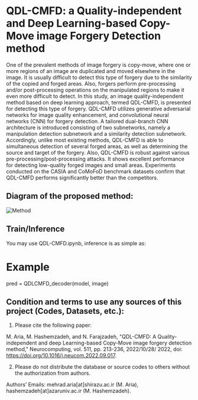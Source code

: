 # QDL-CMFD: a Quality-independent and Deep Learning-based Copy-Move image Forgery Detection method

One of the prevalent methods of image forgery is copy-move, where one or more regions of an image are duplicated and moved elsewhere in the image. It is usually difficult to detect this type of forgery due to the similarity of the copied and forged areas. Also, forgers perform pre-processing and/or post-processing operations on the manipulated regions to make it even more difficult to detect. In this study, an image quality-independent method based on deep learning approach, termed QDL-CMFD, is presented for detecting this type of forgery. QDL-CMFD utilizes generative adversarial networks for image quality enhancement, and convolutional neural networks (CNN) for forgery detection. A tailored dual-branch CNN architecture is introduced consisting of two subnetworks, namely a manipulation detection subnetwork and a similarity detection subnetwork. Accordingly, unlike most existing methods, QDL-CMFD is able to simultaneous detection of several forged areas, as well as determining the source and target of the forgery. Also, QDL-CMFD is robust against various pre-processing/post-processing attacks. It shows excellent performance for detecting low-quality forged images and small areas. Experiments conducted on the CASIA and CoMoFoD benchmark datasets confirm that QDL-CMFD performs significantly better than the competitors.


## Diagram of the proposed method:

![Method](https://github.com/M-Hashemzadeh/QDL-CMFD/assets/59253242/cfb7fa4a-2574-49ea-a11f-4024d16881cb)

## Train/Inference

You may use QDL-CMFD.ipynb, inference is as simple as:

# Example
pred = QDLCMFD_decoder(model, image)

## Condition and terms to use any sources of this project (Codes, Datasets, etc.):

1) Please cite the following paper:

M. Aria, M. Hashemzadeh, and N. Farajzadeh, "QDL-CMFD: A Quality-independent and deep Learning-based Copy-Move image forgery detection method," Neurocomputing, vol. 511, pp. 213-236, 2022/10/28/ 2022, doi: https://doi.org/10.1016/j.neucom.2022.09.017.

2) Please do not distribute the database or source codes to others without the authorization from authors.

Authors’ Emails: mehrad.aria[at]shirazu.ac.ir (M. Aria), hashemzadeh[at]azaruniv.ac.ir (M. Hashemzadeh).
